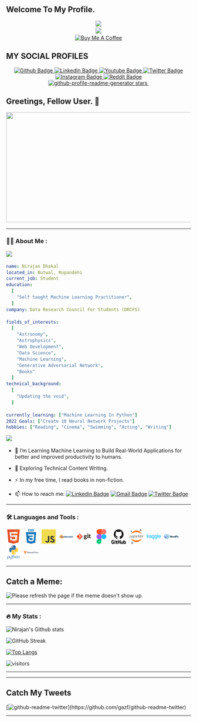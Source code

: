 ## Welcome To My Profile.


<div id="header" align="center">
  <img src="https://media.giphy.com/media/M9gbBd9nbDrOTu1Mqx/giphy.gif" width="100"/>
</div>

<div id="header" align="center">
  <img src="https://media.giphy.com/media/hqU2KkjW5bE2v2Z7Q2/giphy.gif" width="120"/>
</div>

</a>
<div id="badges" align="center">
  <a href="https://www.buymeacoffee.com/dhakalnirajan" target="_blank"> <img src="https://cdn.buymeacoffee.com/buttons/default-orange.png" alt="Buy Me A Coffee" height="41" width="174"></a>
  </div>
  

## MY SOCIAL PROFILES
<div id="badges" align="center">
  <a href="https://www.github.com/dhakalnirajan">
    <img src="https://img.shields.io/badge/Github-00001F?style=for-the-badge&logo=github&logoColor=FFFFFF" alt="Github Badge"/>
  </a>
  <a href="https://www.linkedin.com/in/nirajandhakal07">
    <img src="https://img.shields.io/badge/LinkedIn-blue?style=for-the-badge&logo=linkedin&logoColor=white" alt="LinkedIn Badge"/>
  </a>
  <a href="https://www.youtube.com/channel/UCp6BWK8KTFypVnl-YgRNdA">
    <img src="https://img.shields.io/badge/YouTube-red?style=for-the-badge&logo=youtube&logoColor=white" alt="Youtube Badge"/>
  </a>
  <a href="https://www.twitter.com/nirajandhakal_07">
    <img src="https://img.shields.io/badge/Twitter-blue?style=for-the-badge&logo=twitter&logoColor=white" alt="Twitter Badge"/>
  </a>
  <a href="https://www.instagram.com/nirajan.dhakal.007">
    <img src="https://img.shields.io/badge/Instagram-E4405F?style=for-the-badge&logo=instagram&logoColor=white" alt="Instagram Badge"/>
  </a>
  <a href="https://www.reddit.com/nirajandhakal37">
    <img src="https://img.shields.io/badge/Reddit-FF4500?style=for-the-badge&logo=reddit&logoColor=white" alt="Reddit Badge"/>
  </a>
</div>

<div id="count" align="center">
<a href="https://github.com/dhakalnirajan/dhakalnirajan/stargazers" target="blank">
<img src="https://img.shields.io/github/stars/dhakalnirajan/dhakalnirajan?style=for-the-badge" alt="github-profile-readme-generator stars"/>
</a>
  <img src="https://komarev.com/ghpvc/?username=dhakalnirajan&style=for-the-badge&color=red" alt=""/>
</div>


## Greetings, Fellow User. 🙏


<div align="center">
  <img src="https://media.giphy.com/media/dWesBcTLavkZuG35MI/giphy.gif" width="600" height="300"/>
</div>

---

### :man_technologist: About Me :


<div id="header" align="left">
  <img src="https://media.giphy.com/media/WUlplcMpOCEmTGBtBW/giphy.gif" width="100">&nbsp;</div>
  
```yaml
name: Nirajan Dhakal
located_in: Butwal, Rupandehi
current_job: Student
education:
  [
    "Self taught Machine Learning Practitioner",
  ]
company: Data Research Council For Students (DRCFS)

fields_of_interests:
  [
    "Astronomy",
    "Astrophysics",
    "Web Development",
    "Data Science",
    "Machine Learning",
    "Generative Adversarial Network",
    "Books"
  ]
technical_background:
  [
    "Updating the void",
  ]
  
currently_learning: ["Machine Learning In Python"]
2022 Goals: ["Create 10 Neural Network Projects"]
hobbies: ["Reading", "Cinema", "Swimming", "Acting", "Writing"]
```
<div id="header" align="centre">
   <img src="https://media.giphy.com/media/fe6NAMLeTWZq3v9Nmg/giphy.gif" width="120"> &nbsp;
</div>

- :telescope: I’m Learning Machine Learning to Build Real-World Applications for better and improved productivity to humans.

- :seedling: Exploring Technical Content Writing.

- :zap: In my free time, I read books in non-fiction.

- :mailbox: How to reach me: [![Linkedin Badge](https://img.shields.io/badge/-nirajandhakal07-blue?style=for-the-badge&logo=Linkedin&logoColor=white)](https://www.linkedin.com/in/nirajandhakal07)  [![Gmail Badge](https://img.shields.io/badge/Nirajan-D14836?style=for-the-badge&logo=gmail&logoColor=white)](https://mail.google.com/mail/u/0/#inbox?compose=DmwnWsmFSjGTSmVHGFcXJMFXgcbJDqFjgbWhmbbhwnbtlmgGNSCmrpFLNJzGNndDFdzWVVkWxMGG)   [![Twitter Badge](https://img.shields.io/badge/nirajandhakal_7-1DA1F2?style=for-the-badge&logo=twitter&logoColor=black)](https://www.twitter.com/nirajandhakal_07)
---

### :hammer_and_wrench: Languages and Tools :

<div>
  <img src="https://github.com/devicons/devicon/blob/master/icons/html5/html5-original.svg" title="HTML5" alt="HTML" width="40" height="40"/>&nbsp;
  <img src="https://github.com/devicons/devicon/blob/master/icons/css3/css3-plain-wordmark.svg"  title="CSS3" alt="CSS" width="40" height="40"/>&nbsp;
  <img src="https://github.com/devicons/devicon/blob/master/icons/javascript/javascript-original.svg" title="JavaScript" alt="JavaScript" width="40" height="40"/>&nbsp;
  <img src="https://github.com/devicons/devicon/blob/master/icons/blender/blender-original-wordmark.svg" title="Blender 3D" alt="Blender 3D" width="40" height="40"/>&nbsp;
  <img src="https://github.com/devicons/devicon/blob/master/icons/git/git-original-wordmark.svg" title="Git" alt="Git" width="40" height="40"/>&nbsp;
  <img src="https://github.com/devicons/devicon/blob/master/icons/figma/figma-original.svg" title="Figma" alt="Figma" width="40" height="40"/>&nbsp;
  <img src="https://github.com/devicons/devicon/blob/master/icons/github/github-original-wordmark.svg" title="Github" alt="Github" width="40" height="40"/>&nbsp;
  <img src="https://github.com/devicons/devicon/blob/master/icons/jupyter/jupyter-original-wordmark.svg" title="Jupyter" alt="Jupyter" width="40" height="40"/>&nbsp;
  <img src="https://github.com/devicons/devicon/blob/master/icons/kaggle/kaggle-original-wordmark.svg" title="Kaggle" alt="Kaggle" width="40" height="40"/>&nbsp;
  <img src="https://github.com/devicons/devicon/blob/master/icons/numpy/numpy-original-wordmark.svg" title="Numpy" alt="Numpy" width="40" height="40"/>&nbsp;
  <img src="https://github.com/devicons/devicon/blob/master/icons/python/python-original-wordmark.svg" title="Python" alt="Python" width="40" height="40"/>&nbsp;
  <img src="https://github.com/devicons/devicon/blob/master/icons/tensorflow/tensorflow-original-wordmark.svg" title="Tensorflow" alt="TF" alt="Tensorflow" width="40" height="40"/>&nbsp;
</div>

---

## Catch a Meme:
<img src='https://random-memer.herokuapp.com/' title="Meme" alt="Please refresh the page if the meme doesn't show up.">

---

### :fire: My Stats :

![Nirajan's Github stats](https://github-readme-stats.vercel.app/api?username=dhakalnirajan&theme=bear&show_icons=true&background=000a04)

![GitHub Streak](http://github-readme-streak-stats.herokuapp.com?user=dhakalnirajan&theme=vision-friendly-dark&background=000d07)

[![Top Langs](https://github-readme-stats.vercel.app/api/top-langs/?username=dhakalnirajan&layout=compact&theme=tokyonight&background=000d07)](https://github.com/anuraghazra/github-readme-stats)

![visitors](https://visitor-badge.glitch.me/badge?page_id=${dhakalnirajan}.${dhakalnirajan})

---
<!--START_SECTION:waka-->
<!--END_SECTION:waka-->
---
## Catch My Tweets
[![github-readme-twitter](https://github-readme-twitter.gazf.vercel.app/api?id=nirajandhakal_7&layout="wide")](https://github.com/gazf/github-readme-twitter)

---
